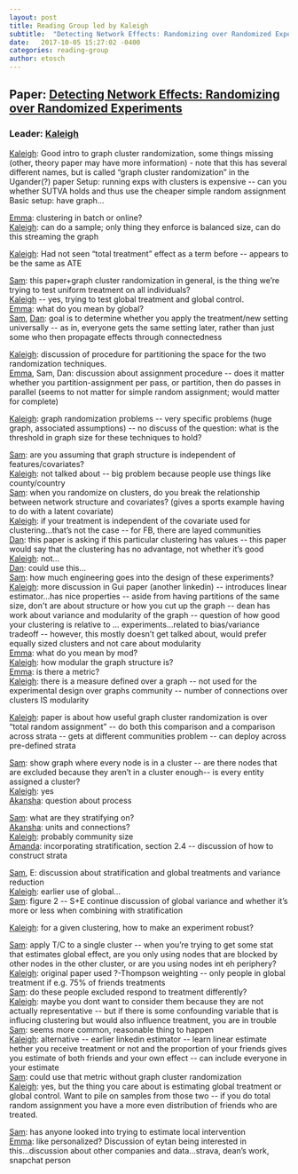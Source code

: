 ```yaml
---
layout: post
title: Reading Group led by Kaleigh
subtitle:  "Detecting Network Effects: Randomizing over Randomized Experiments"
date:   2017-10-05 15:27:02 -0400
categories: reading-group
author: etosch
---
```


## Paper: [Detecting Network Effects: Randomizing over Randomized Experiments](http://www.kdd.org/kdd2017/papers/view/detecting-network-effects-randomizing-over-randomized-experiments)

### Leader: [Kaleigh](https://people.cs.umass.edu/~kclary/)

[Kaleigh](https://people.cs.umass.edu/~kclary/):
Good intro to graph cluster randomization, some things missing (other, theory paper may have more information) - note that this has several different names, but is called “graph cluster randomization” in the Ugander(?) paper
Setup: running exps with clusters is expensive -- can you whether SUTVA holds and thus use the cheaper simple random assignment
Basic setup: have graph…

[Emma](https://cs.umass.edu/~etosch): clustering in batch or online?<br/>
[Kaleigh](https://people.cs.umass.edu/~kclary/): can do a sample; only thing they enforce is balanced size, can do this streaming the graph

[Kaleigh](https://people.cs.umass.edu/~kclary/): Had not seen “total treatment” effect as a term before -- appears to be the same as ATE

[Sam](https://people.cs.umass.edu/~switty/): this paper+graph cluster randomization in general, is the thing we’re trying to test uniform treatment on all individuals?<br/>
[Kaleigh](https://people.cs.umass.edu/~kclary/) -- yes, trying to test global treatment and global control.<br/>
[Emma](https://cs.umass.edu/~etosch): what do you mean by global?<br/>
[Sam](https://people.cs.umass.edu/~switty/), [Dan](http://people.cs.umass.edu/~cork/): goal is to determine whether you apply the treatment/new setting universally -- as in, everyone gets the same setting later, rather than just some who then propagate effects through connectedness

[Kaleigh](https://people.cs.umass.edu/~kclary/): discussion of procedure for partitioning the space for the two randomization techniques. <br/>
[Emma](https://cs.umass.edu/~etosch), Sam, Dan: discussion about assignment procedure -- does it matter whether you partition-assignment per pass, or partition, then do passes in parallel (seems to not matter for simple random assignment; would matter for complete)<br/>

[Kaleigh](https://people.cs.umass.edu/~kclary/): graph randomization problems -- very specific problems (huge graph, associated assumptions) -- no discuss of the question: what is the threshold in graph size for these techniques to hold?<br/>

[Sam](https://people.cs.umass.edu/~switty/): are you assuming that graph structure is independent of features/covariates?<br/>
[Kaleigh](https://people.cs.umass.edu/~kclary/): not talked about -- big problem because people use things like county/country<br/> 
[Sam](https://people.cs.umass.edu/~switty/): when you randomize on clusters, do you break the relationship between network structure and covariates? (gives a sports example having to do with a latent covariate)<br/>
[Kaleigh](https://people.cs.umass.edu/~kclary/): if your treatment is independent of the covariate used for clustering...that’s not the case -- for FB, there are layed communities<br/>
[Dan](http://people.cs.umass.edu/~cork/): this paper is asking if this particular clustering has values -- this paper would say that the clustering has no advantage, not whether it’s good<br/>
[Kaleigh](https://people.cs.umass.edu/~kclary/): not…<br/>
[Dan](http://people.cs.umass.edu/~cork/): could use this…<br/>
[Sam](https://people.cs.umass.edu/~switty/): how much engineering goes into the design of these experiments?<br/>
[Kaleigh](https://people.cs.umass.edu/~kclary/): more discussion in Gui paper (another linkedin) -- introduces linear estimator...has nice properties -- aside from having partitions of the same size, don't are about structure or how you cut up the graph -- dean has work about variance and modularity of the graph -- question of how good your clustering is relative to … experiments...related to bias/variance tradeoff -- however, this mostly doesn’t get talked about, would prefer equally sized clusters and not care about modularity<br/>
[Emma](https://cs.umass.edu/~etosch): what do you mean by mod?<br/>
[Kaleigh](https://people.cs.umass.edu/~kclary/): how modular the graph structure is?<br/>
[Emma](https://cs.umass.edu/~etosch): is there a metric?<br/>
[Kaleigh](https://people.cs.umass.edu/~kclary/): there is a measure defined over a graph -- not used for the experimental design over graphs community -- number of connections over clusters IS modularity<br/>

[Kaleigh](https://people.cs.umass.edu/~kclary/): paper is about how useful graph cluster randomization is over “total random assignment” -- do both this comparison and a comparison across strata -- gets at different communities problem -- can deploy across pre-defined strata <br/>

[Sam](https://people.cs.umass.edu/~switty/): show graph where every node is in a cluster -- are there nodes that are excluded because they aren’t in a cluster enough-- is every entity assigned a cluster?<br/>
[Kaleigh](https://people.cs.umass.edu/~kclary/): yes<br/>
[Akansha](https://people.cs.umass.edu/~aatrey/): question about process<br/>

[Sam](https://people.cs.umass.edu/~switty/): what are they stratifying on?<br/>
[Akansha](https://people.cs.umass.edu/~aatrey/): units and connections?<br/>
[Kaleigh](https://people.cs.umass.edu/~kclary/): probably community size<br/>
[Amanda](https://people.cs.umass.edu/~agentzel/): incorporating stratification, section 2.4 -- discussion of how to construct strata<br/>

[Sam](https://people.cs.umass.edu/~switty/), E: discussion about stratification and global treatments and variance reduction<br/>
[Kaleigh](https://people.cs.umass.edu/~kclary/): earlier use of global…<br/>
[Sam](https://people.cs.umass.edu/~switty/): figure 2 -- S+E continue discussion of global variance and whether it’s more or less when combining with stratification<br/>

[Kaleigh](https://people.cs.umass.edu/~kclary/): for a given clustering, how to make an experiment robust?<br/>

[Sam](https://people.cs.umass.edu/~switty/): apply T/C to a single cluster -- when you’re trying to get some stat that estimates global effect, are you only using nodes that are blocked by other nodes in the other cluster, or are you using nodes int eh periphery?<br/>
[Kaleigh](https://people.cs.umass.edu/~kclary/): original paper used ?-Thompson weighting -- only people in global treatment if e.g. 75% of friends treatments <br/>
[Sam](https://people.cs.umass.edu/~switty/): do these people excluded respond to treatment differently?<br/>
[Kaleigh](https://people.cs.umass.edu/~kclary/): maybe you dont want to consider them because they are not actually representative -- but if there is some confounding variable that is influcing clustering but would also influence treatment, you are in trouble<br/>
[Sam](https://people.cs.umass.edu/~switty/): seems more common, reasonable thing to happen<br/>
[Kaleigh](https://people.cs.umass.edu/~kclary/): alternative -- earlier linkedin estimator -- learn linear estimate hether you receive treatment or not and the proportion of your friends gives you estimate of both friends and your own effect -- can include everyone in your estimate<br/>
[Sam](https://people.cs.umass.edu/~switty/): could use that metric without graph cluster randomization<br/>
[Kaleigh](https://people.cs.umass.edu/~kclary/): yes, but the thing you care about is estimating global treatment or global control. Want to pile on samples from those two -- if you do total random assignment you have a more even distribution of friends who are treated. <br/>

[Sam](https://people.cs.umass.edu/~switty/): has anyone looked into trying to estimate local intervention<br/>
[Emma](https://cs.umass.edu/~etosch): like personalized? Discussion of eytan being interested in this...discussion about other companies and data...strava, dean’s work, snapchat person <br/>
